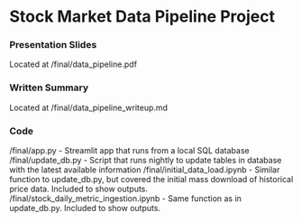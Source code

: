 # Stock Market Data Pipeline Project
### Presentation Slides
Located at /final/data_pipeline.pdf
### Written Summary
Located at /final/data_pipeline_writeup.md
### Code
/final/app.py - Streamlit app that runs from a local SQL database
/final/update_db.py - Script that runs nightly to update tables in database with the latest available information
/final/initial_data_load.ipynb - Similar function to update_db.py, but covered the initial mass download of historical price data. Included to show outputs.
/final/stock_daily_metric_ingestion.ipynb - Same function as in update_db.py. Included to show outputs.
